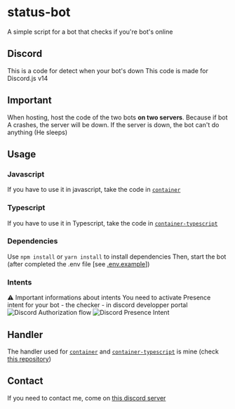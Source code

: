 # status-bot
 A simple script for a bot that checks if you're bot's online

## Discord
This is a code for detect when your bot's down
This code is made for Discord.js v14

## Important
When hosting, host the code of the two bots **on two servers**.
Because if bot A crashes, the server will be down.
If the server is down, the bot can't do anything (He sleeps)

## Usage
### Javascript
If you have to use it in javascript, take the code in [`container`](./container)

### Typescript
If you have to use it in Typescript, take the code in [`container-typescript`](./container-typescript)

### Dependencies
Use `npm install` or `yarn install` to install dependencies
Then, start the bot (after completed the .env file [see [.env.example](./.env.example)])

### Intents
⚠️ Important informations about intents
You need to activate Presence intent for your bot - the checker - in discord developper portal
![Discord Authorization flow](https://media.discordapp.net/attachments/976356791451529236/1027178006982185121/unknown.png?width=1053&height=671)
![Discord Presence Intent](https://media.discordapp.net/attachments/976356791451529236/1027178007376433152/unknown.png?width=1440&height=154)

## Handler
The handler used for [`container`](./container) and [`container-typescript`](./container-typescript) is mine (check [this repository](https://github.com/Greensky-gs/event-handler))

## Contact
If you need to contact me, come on [this discord server](https://discord.gg/fHyN5w84g6)